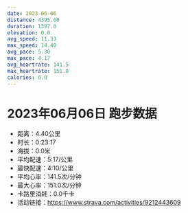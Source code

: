 ```yaml
---
date: 2023-06-06
distance: 4395.60
duration: 1397.0
elevation: 0.0
avg_speed: 11.33
max_speed: 14.40
avg_pace: 5.30
max_pace: 4.17
avg_heartrate: 141.5
max_heartrate: 151.0
calories: 0.0
---
```


# 2023年06月06日 跑步数据

- 距离：4.40公里
- 时长：0:23:17
- 海拔：0.0米
- 平均配速：5:17/公里
- 最快配速：4:10/公里
- 平均心率：141.5次/分钟
- 最大心率：151.0次/分钟
- 卡路里消耗：0.0千卡
- 活动链接：https://www.strava.com/activities/9212443609

